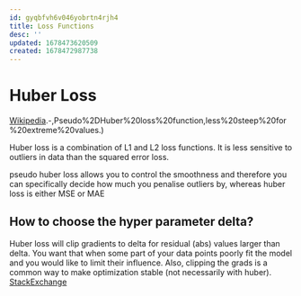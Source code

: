 ```yaml
---
id: gyqbfvh6v046yobrtn4rjh4
title: Loss Functions
desc: ''
updated: 1678473620509
created: 1678472987738
---
```


# Huber Loss
[Wikipedia](https://en.wikipedia.org/wiki/Huber_loss#:~:text=absolute%20value%20function).-,Pseudo%2DHuber%20loss%20function,less%20steep%20for%20extreme%20values.)

Huber loss is a combination of L1 and L2 loss functions. It is less sensitive to outliers in data than the squared error loss.

pseudo huber loss allows you to control the smoothness and therefore you can specifically decide how much you penalise outliers by, whereas huber loss is either MSE or MAE

## How to choose the hyper parameter delta?
Huber loss will clip gradients to delta for residual (abs) values larger than delta. You want that when some part of your data points poorly fit the model and you would like to limit their influence. Also, clipping the grads is a common way to make optimization stable (not necessarily with huber).
[StackExchange](https://stats.stackexchange.com/questions/465937/how-to-choose-delta-parameter-in-huber-loss-function)